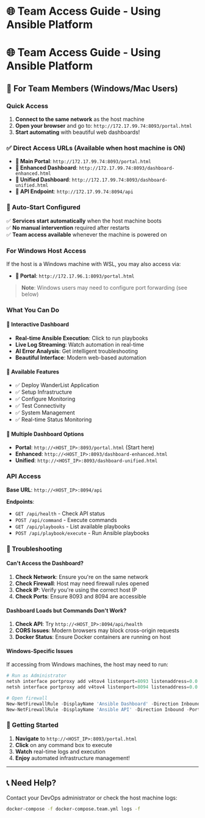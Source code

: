 # 🌐 Team Access Guide - Using Ansible Platform

# 🌐 Team Access Guide - Using Ansible Platform

## 🎯 **For Team Members (Windows/Mac Users)**

### **Quick Access**
1. **Connect to the same network** as the host machine
2. **Open your browser** and go to: `http://172.17.99.74:8093/portal.html`
3. **Start automating** with beautiful web dashboards!

### **✅ Direct Access URLs (Available when host machine is ON)**
- **📱 Main Portal**: `http://172.17.99.74:8093/portal.html`
- **🤖 Enhanced Dashboard**: `http://172.17.99.74:8093/dashboard-enhanced.html`
- **🎨 Unified Dashboard**: `http://172.17.99.74:8093/dashboard-unified.html`
- **🔧 API Endpoint**: `http://172.17.99.74:8094/api`

### **🔄 Auto-Start Configured**
✅ **Services start automatically** when the host machine boots  
✅ **No manual intervention** required after restarts  
✅ **Team access available** whenever the machine is powered on  

### **For Windows Host Access**
If the host is a Windows machine with WSL, you may also access via:
- **📱 Portal**: `http://172.17.96.1:8093/portal.html`

> **Note**: Windows users may need to configure port forwarding (see below)

### **What You Can Do**

#### **🎨 Interactive Dashboard**
- **Real-time Ansible Execution**: Click to run playbooks
- **Live Log Streaming**: Watch automation in real-time
- **AI Error Analysis**: Get intelligent troubleshooting
- **Beautiful Interface**: Modern web-based automation

#### **🚀 Available Features**
- ✅ Deploy WanderList Application
- ✅ Setup Infrastructure
- ✅ Configure Monitoring
- ✅ Test Connectivity
- ✅ System Management
- ✅ Real-time Status Monitoring

#### **📱 Multiple Dashboard Options**
- **Portal**: `http://<HOST_IP>:8093/portal.html` (Start here)
- **Enhanced**: `http://<HOST_IP>:8093/dashboard-enhanced.html`
- **Unified**: `http://<HOST_IP>:8093/dashboard-unified.html`

### **API Access**
**Base URL**: `http://<HOST_IP>:8094/api`

**Endpoints**:
- `GET /api/health` - Check API status
- `POST /api/command` - Execute commands
- `GET /api/playbooks` - List available playbooks
- `POST /api/playbook/execute` - Run Ansible playbooks

### **🔧 Troubleshooting**

#### **Can't Access the Dashboard?**
1. **Check Network**: Ensure you're on the same network
2. **Check Firewall**: Host may need firewall rules opened
3. **Check IP**: Verify you're using the correct host IP
4. **Check Ports**: Ensure 8093 and 8094 are accessible

#### **Dashboard Loads but Commands Don't Work?**
1. **Check API**: Try `http://<HOST_IP>:8094/api/health`
2. **CORS Issues**: Modern browsers may block cross-origin requests
3. **Docker Status**: Ensure Docker containers are running on host

#### **Windows-Specific Issues**
If accessing from Windows machines, the host may need to run:
```powershell
# Run as Administrator
netsh interface portproxy add v4tov4 listenport=8093 listenaddress=0.0.0.0 connectport=8093 connectaddress=<WSL_IP>
netsh interface portproxy add v4tov4 listenport=8094 listenaddress=0.0.0.0 connectport=8094 connectaddress=<WSL_IP>

# Open firewall
New-NetFirewallRule -DisplayName 'Ansible Dashboard' -Direction Inbound -Port 8093 -Protocol TCP -Action Allow
New-NetFirewallRule -DisplayName 'Ansible API' -Direction Inbound -Port 8094 -Protocol TCP -Action Allow
```

### **🎉 Getting Started**
1. **Navigate** to `http://<HOST_IP>:8093/portal.html`
2. **Click** on any command box to execute
3. **Watch** real-time logs and execution
4. **Enjoy** automated infrastructure management!

---

## 📞 **Need Help?**
Contact your DevOps administrator or check the host machine logs:
```bash
docker-compose -f docker-compose.team.yml logs -f
```